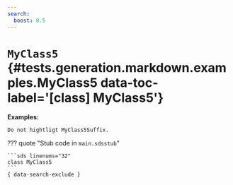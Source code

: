 ```yaml
---
search:
  boost: 0.5
---
```


[//]: # (DO NOT EDIT THIS FILE DIRECTLY. Instead, edit the corresponding stub file and execute `npm run docs:api`.)

# <code class="doc-symbol doc-symbol-class"></code> `MyClass5` {#tests.generation.markdown.examples.MyClass5 data-toc-label='[class] MyClass5'}

**Examples:**

```sds
Do not hightligt MyClass5Suffix.
```

??? quote "Stub code in `main.sdsstub`"

    ```sds linenums="32"
    class MyClass5
    ```
    { data-search-exclude }
